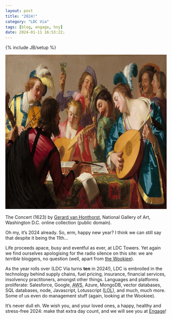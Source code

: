 ```yaml
---
layout: post
title: "2024!"
category: "LDC Via"
tags: [blog, engage, hny]
date: 2024-01-11 16:53:22;
---
```


{% include JB/setup %}

<div class="full-header">
  <img src="/assets/img/blog/the-concert-banner.jpg" alt="Header image: &#8220;The Concert&#8221; (1623) by Gerard van Honthurst" height="483px" width="811px" />
</div>

<p class="minor">The Concert (1623) by <a href="https://en.wikipedia.org/wiki/en:Gerard_van_Honthorst" title="Link to Wikipedia page on renaissance artist Gerard van Honthorst">Gerard van Honthorst</a>, National Gallery of Art, Washington D.C. online collection (public domain).</p>

Oh my, it’s 2024 already. So, erm, happy new year? I think we can still say that despite it being the 11th…

Life proceeds apace, busy and eventful as ever, at LDC Towers. Yet again we find ourselves apologising for the radio silence on this site: we are *terrible* bloggers, no question (well, apart from [the Wookiee](https://stickfight.co.uk)).

As the year rolls over (LDC Via turns **ten** in 2024!), LDC is embroiled in the technology behind supply chains, fuel pricing, insurance, financial services, insolvency practitoners, amongst other things. Languages and platforms proliferate: Salesforce, Google, <abbr title="Amazon Web Services">AWS</abbr>, Azure, MongoDB, vector databases, SQL databases, node, Javascript, Lotusscript (<abbr title="&#8220;Lotusscript out loud&#8221; usually means prolific swearing in LDC Towers, so let’s stick to &#8220;Laugh Out Loud&#8221; for this acronym">LOL</abbr>), and much, much more. Some of us even do management stuff (again, looking at the Wookiee).

It’s never dull eh. We wish you, and your loved ones, a happy, healthy and stress-free 2024: make that extra day count, and we will see you at [Engage](https://engage.ug)!